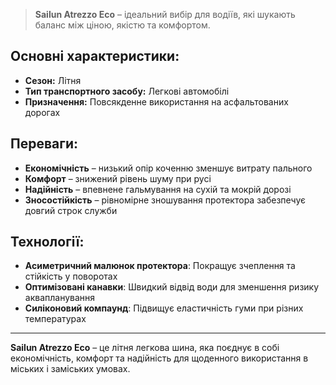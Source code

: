 > **Sailun Atrezzo Eco** – ідеальний вибір для водіїв, які шукають баланс між ціною, якістю та комфортом.

## Основні характеристики:

- **Сезон:** Літня
- **Тип транспортного засобу:** Легкові автомобілі
- **Призначення:** Повсякденне використання на асфальтованих дорогах

## Переваги:

- **Економічність** – низький опір коченню зменшує витрату пального
- **Комфорт** – знижений рівень шуму при русі
- **Надійність** – впевнене гальмування на сухій та мокрій дорозі
- **Зносостійкість** – рівномірне зношування протектора забезпечує довгий строк служби

## Технології:

- **Асиметричний малюнок протектора**: Покращує зчеплення та стійкість у поворотах
- **Оптимізовані канавки**: Швидкий відвід води для зменшення ризику аквапланування
- **Силіконовий компаунд**: Підвищує еластичність гуми при різних температурах

---

**Sailun Atrezzo Eco** – це літня легкова шина, яка поєднує в собі економічність, комфорт та надійність для щоденного використання в міських і заміських умовах.
